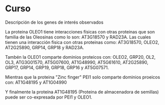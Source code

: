 # Curso
Descripción de los genes de interés observados

La proteina OLEO1 tiene interacciones físicas con otras proteinas que son familia de las Oleosinas como lo son:
AT3G18570 y RAD23A. Las cuales tienen una interacción fisica con otras proteinas como:
AT3G18570, OLEO2, AT2G25890, GRP14, GRP18 y RAD23A.

Tambén la OLEO1 comparte dominios proteicos con: 
OLEO2, GRP20, OL2, OL3, ATG3G01570, AT5G07600, AT1G48990, AT5G61610, AT2G25890, GRP17, GRP14, GRP19, GRP18, GRP16 y AT5G07571.

Mientras que la proteina "Zinc finger" PEI1 solo comparte dominios proeicos con:
AT1G48195 y AT1G04990

Y finalmente la proteína AT1G48195 (Proteina de almacenadora de semillas) puede ser co-expresada por PEI1 y OLEO1.
